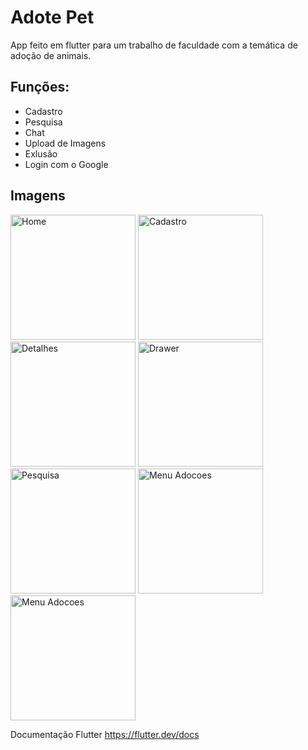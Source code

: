 # Adote Pet
App feito em flutter para um trabalho de faculdade com a temática de adoção de animais.

## Funções:
- Cadastro
- Pesquisa
- Chat
- Upload de Imagens
- Exlusão
- Login com o Google

## Imagens
<img src="https://i.imgur.com/PpyUvLl.png" width="200" title="Home"> <img src="https://i.imgur.com/SV76GVC.png" width="200" title="Cadastro"> <img src="https://i.imgur.com/fYalNTG.png" width="200" title="Detalhes"> <img src="https://i.imgur.com/QBOi8sz.png" width="200" title="Drawer">
<img src="https://i.imgur.com/UgIsyaf.png" width="200" title="Pesquisa"> <img src="https://i.imgur.com/mbbi8qy.png" width="200" title="Menu Adocoes"> <img src="https://i.imgur.com/xKeLFwi.png" width="200" title="Menu Adocoes">

Documentação Flutter
https://flutter.dev/docs
